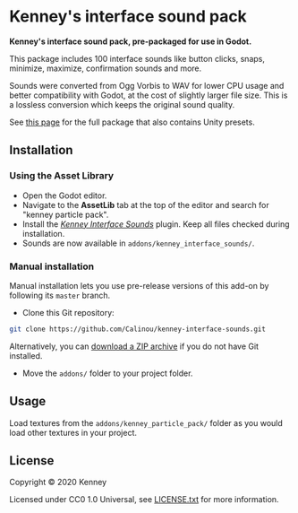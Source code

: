 # Kenney's interface sound pack

**Kenney's interface sound pack, pre-packaged for use in Godot.**

This package includes 100 interface sounds like button clicks, snaps, minimize,
maximize, confirmation sounds and more.

Sounds were converted from Ogg Vorbis to WAV for lower CPU usage and better
compatibility with Godot, at the cost of slightly larger file size. This is a
lossless conversion which keeps the original sound quality.

See [this page](https://kenney.nl/assets/interface-sounds) for the full
package that also contains Unity presets.

## Installation

### Using the Asset Library

- Open the Godot editor.
- Navigate to the **AssetLib** tab at the top of the editor and search for
  "kenney particle pack".
- Install the
  [*Kenney Interface Sounds*](https://godotengine.org/asset-library/asset/xxx)
  plugin. Keep all files checked during installation.
- Sounds are now available in `addons/kenney_interface_sounds/`.

### Manual installation

Manual installation lets you use pre-release versions of this add-on by
following its `master` branch.

- Clone this Git repository:

```bash
git clone https://github.com/Calinou/kenney-interface-sounds.git
```

Alternatively, you can
[download a ZIP archive](https://github.com/Calinou/kenney-interface-sounds/archive/master.zip)
if you do not have Git installed.

- Move the `addons/` folder to your project folder.

## Usage

Load textures from the `addons/kenney_particle_pack/` folder as you would
load other textures in your project.

## License

Copyright © 2020 Kenney

Licensed under CC0 1.0 Universal, see [LICENSE.txt](LICENSE.txt) for more information.
